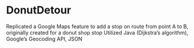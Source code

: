 # DonutDetour
Replicated a Google Maps feature to add a stop on route from point A to B, originally created for a donut shop stop
Utilized Java (Dijkstra’s algorithm), Google’s Geocoding API, JSON
